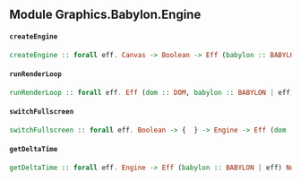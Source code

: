 ## Module Graphics.Babylon.Engine

#### `createEngine`

``` purescript
createEngine :: forall eff. Canvas -> Boolean -> Eff (babylon :: BABYLON | eff) Engine
```

#### `runRenderLoop`

``` purescript
runRenderLoop :: forall eff. Eff (dom :: DOM, babylon :: BABYLON | eff) Unit -> Engine -> Eff (dom :: DOM, babylon :: BABYLON | eff) Unit
```

#### `switchFullscreen`

``` purescript
switchFullscreen :: forall eff. Boolean -> {  } -> Engine -> Eff (dom :: DOM, babylon :: BABYLON | eff) Unit
```

#### `getDeltaTime`

``` purescript
getDeltaTime :: forall eff. Engine -> Eff (babylon :: BABYLON | eff) Number
```



